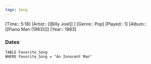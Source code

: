 ```yaml
---
tags: Song  
---
```

[Time:: 5:18]
[Artist:: [[Billy Joel]] ]
[Genre:: Pop]
[Played:: 1]
[Album:: [[Piano Man (1983)]]]
[Year:: 1983]
### Dates
````dataview
TABLE Favorite_Song
WHERE Favorite_Song = "An Innocent Man"
````